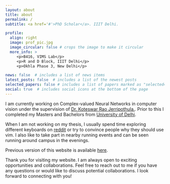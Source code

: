 ```yaml
---
layout: about
title: about
permalink: /
subtitle: <a href='#'>PhD Scholar</a>. IIIT Delhi.

profile:
  align: right
  image: prof_pic.jpg
  image_circular: false # crops the image to make it circular
  more_info: >
     <p>B416, VIMS Lab</p>
     <p>R and D Block, IIIT Delhi</p>
     <p>Okhla Phase 3, New Delhi</p>

news: false  # includes a list of news items
latest_posts: false  # includes a list of the newest posts
selected_papers: false # includes a list of papers marked as "selected={true}"
social: true  # includes social icons at the bottom of the page
---
```


I am currently working on Complex-valued Neural Networks in computer vision under the supervision of <a href='https://sites.google.com/site/koteswarraojerripothula/home?authuser=0'>Dr. Koteswar Rao Jerripothula.</a>. Prior to this I completed my Masters and Bachelors from <a href='#'>University of Delhi</a>.

When I am not working on my thesis, I usually spend time exploring different keyboards on [reddit](https://www.reddit.com/r/ErgoMechKeyboards/) or try to convince people why they should use vim.
I also like to take part in nearby running events and can be seen running around campus in the evenings.

Previous version of this website is available <a href='https://www.saura.bh/old_website/'>here</a>.

Thank you for visiting my website. I am always open to exciting opportunities and collaborations.
Feel free to reach out to me if you have any questions or would like to discuss potential collaborations. I look forward to connecting with you!
